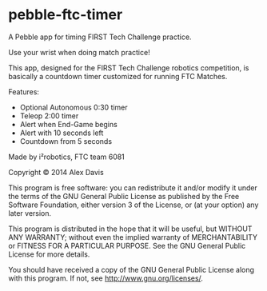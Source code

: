 pebble-ftc-timer
================

A Pebble app for timing FIRST Tech Challenge practice.

Use your wrist when doing match practice!

This app, designed for the FIRST Tech Challenge robotics competition, is basically a countdown timer customized for running FTC Matches. 

Features:
- Optional Autonomous 0:30 timer
- Teleop 2:00 timer
- Alert when End-Game begins
- Alert with 10 seconds left
- Countdown from 5 seconds

Made by i²robotics, FTC team 6081

Copyright &copy; 2014  Alex Davis

This program is free software: you can redistribute it and/or modify
it under the terms of the GNU General Public License as published by
the Free Software Foundation, either version 3 of the License, or
(at your option) any later version.

This program is distributed in the hope that it will be useful,
but WITHOUT ANY WARRANTY; without even the implied warranty of
MERCHANTABILITY or FITNESS FOR A PARTICULAR PURPOSE.  See the
GNU General Public License for more details.

You should have received a copy of the GNU General Public License
along with this program.  If not, see <http://www.gnu.org/licenses/>.
